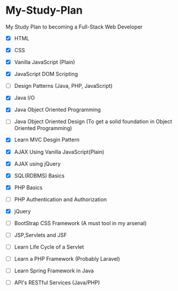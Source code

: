 # My-Study-Plan
My Study Plan to becoming a Full-Stack Web Developer

- [X] HTML
- [X] CSS
- [X] Vanilla JavaScript (Plain)
- [X] JavaScript DOM Scripting
- [ ] Design Patterns (Java, PHP, JavaScript)
- [x] Java I/O
- [x] Java Object Oriented Programming
- [ ] Java Object Oriented Design (To get a solid foundation in Object Oriented Programming)
- [x] Learn MVC Desgin Pattern
- [X] AJAX Using Vanilla JavaScript(Plain)
- [x] AJAX using jQuery
- [X] SQL(RDBMS) Basics
- [X] PHP Basics
- [ ] PHP Authentication and Authorization
- [x] jQuery
- [ ] BootStrap CSS Framework (A must tool in my arsenal)
- [ ] JSP,Servlets and JSF
- [ ] Learn Life Cycle of a Servlet
- [ ] Learn a PHP Framework (Probably Laravel)
- [ ] Learn Spring Framework in Java
- [ ] API's RESTful Services (Java/PHP)




